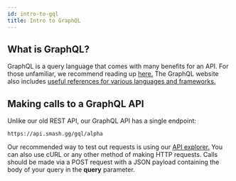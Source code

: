 ```yaml
---
id: intro-to-gql
title: Intro to GraphQL
---
```

## What is GraphQL?

GraphQL is a query language that comes with many benefits for an API. For those unfamiliar, we recommend reading up <a href="https://graphql.org/" target="_blank">here.</a> The GraphQL website also includes <a href="https://graphql.org/code/" target="_blank">useful references for various languages and frameworks.</a>

## Making calls to a GraphQL API

Unlike our old REST API, our GraphQL API has a single endpoint:

```
https://api.smash.gg/gql/alpha
```

Our recommended way to test out requests is using our [API explorer.](https://developer.smash.gg/explorer) You can also use cURL or any other method of making HTTP requests. Calls should be made via a POST request with a JSON payload containing the body of your query in the **query** parameter.